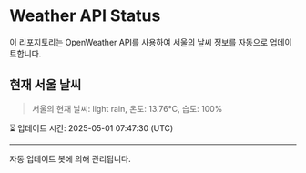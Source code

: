 
# Weather API Status

이 리포지토리는 OpenWeather API를 사용하여 서울의 날씨 정보를 자동으로 업데이트합니다.

## 현재 서울 날씨
> 서울의 현재 날씨: light rain, 온도: 13.76°C, 습도: 100%

⏳ 업데이트 시간: 2025-05-01 07:47:30 (UTC)

---
자동 업데이트 봇에 의해 관리됩니다.
